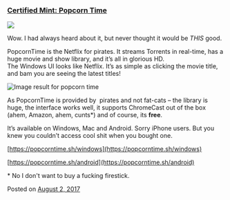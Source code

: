 
### [Certified Mint: Popcorn Time](https://fazthebro.com/2017/08/09/certified-mint-popcorn-time/)

![](https://popcorntime.sh/images/logo-valentines.png)

Wow. I had always heard about it, but never thought it would be _THIS_ good.

PopcornTime is the Netflix for pirates. It streams Torrents in real-time, has a huge movie and show library, and it’s all in glorious HD.  
The Windows UI looks like Netflix. It’s as simple as clicking the movie title, and bam you are seeing the latest titles!

![Image result for popcorn time](https://getpopcorntime.org/wp-content/uploads/2015/02/download-popcorn-time.png)

As PopcornTime is provided by  pirates and not fat-cats – the library is huge, the interface works well, it supports ChromeCast out of the box (ahem, Amazon, ahem, cunts\*) and of course, its **free**.

It’s available on Windows, Mac and Android. Sorry iPhone users. But you knew you couldn’t access cool shit when you bought one.

[https://popcorntime.sh/windows](https://popcorntime.sh/windows)

[https://popcorntime.sh/android](https://popcorntime.sh/android)

\* No I don't want to buy a fucking firestick.

Posted on [August 2, 2017](https://fazthebro.com/2017/08/02/thats-why-they-call-me-ftb/)
